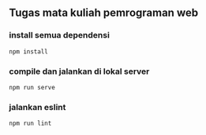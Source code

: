 ## Tugas mata kuliah pemrograman web

### install semua dependensi

```
npm install
```

### compile dan jalankan di lokal server

```
npm run serve
```

### jalankan eslint

```
npm run lint
```
